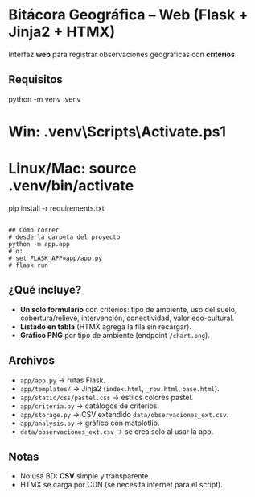 # Bitácora Geográfica – Web (Flask + Jinja2 + HTMX)

Interfaz **web** para registrar observaciones geográficas con **criterios**.

## Requisitos
python -m venv .venv
# Win: .venv\Scripts\Activate.ps1
# Linux/Mac: source .venv/bin/activate
pip install -r requirements.txt
```

## Cómo correr
# desde la carpeta del proyecto
python -m app.app
# o:
# set FLASK_APP=app/app.py 
# flask run
```

## ¿Qué incluye?
- **Un solo formulario** con criterios: tipo de ambiente, uso del suelo, cobertura/relieve, intervención, conectividad, valor eco-cultural.
- **Listado en tabla** (HTMX agrega la fila sin recargar).
- **Gráfico PNG** por tipo de ambiente (endpoint `/chart.png`).

## Archivos
- `app/app.py` → rutas Flask.
- `app/templates/` → Jinja2 (`index.html`, `_row.html`, `base.html`).
- `app/static/css/pastel.css` → estilos colores pastel.
- `app/criteria.py` → catálogos de criterios.
- `app/storage.py` → CSV extendido `data/observaciones_ext.csv`.
- `app/analysis.py` → gráfico con matplotlib.
- `data/observaciones_ext.csv` → se crea solo al usar la app.

## Notas
- No usa BD: **CSV** simple y transparente.
- HTMX se carga por CDN (se necesita internet para el script).

